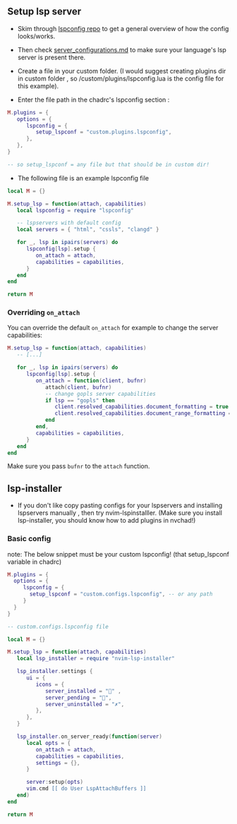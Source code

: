 ## Setup lsp server

- Skim through [lspconfig repo](https://github.com/neovim/nvim-lspconfig) to get a general overview of how the config looks/works.
- Then check [server_configurations.md](https://github.com/neovim/nvim-lspconfig/blob/master/doc/server_configurations.md) to make sure your language's lsp server is present there.

- Create a file in your custom folder. (I would suggest creating plugins dir in custom folder , so /custom/plugins/lspconfig.lua is the config file for this example).

- Enter the file path in the chadrc's lspconfig section :

```lua
M.plugins = {
   options = {
      lspconfig = {
         setup_lspconf = "custom.plugins.lspconfig",
      },
   },
}

-- so setup_lspconf = any file but that should be in custom dir!
```

- The following file is an example lspconfig file 

```lua
local M = {}

M.setup_lsp = function(attach, capabilities)
   local lspconfig = require "lspconfig"

   -- lspservers with default config
   local servers = { "html", "cssls", "clangd" }

   for _, lsp in ipairs(servers) do
      lspconfig[lsp].setup {
         on_attach = attach,
         capabilities = capabilities,
      }
   end
end

return M
```

### Overriding `on_attach`

You can override the default `on_attach` for example to change the server capabilities:

```lua
M.setup_lsp = function(attach, capabilities)
   -- [...]

   for _, lsp in ipairs(servers) do
      lspconfig[lsp].setup {
         on_attach = function(client, bufnr)
            attach(client, bufnr)
            -- change gopls server capabilities
            if lsp == "gopls" then
               client.resolved_capabilities.document_formatting = true
               client.resolved_capabilities.document_range_formatting = true
            end
         end,
         capabilities = capabilities,
      }
   end
end
```

Make sure you pass `bufnr` to the `attach` function.

## lsp-installer

- If you don't like copy pasting configs for your lspservers and installing lspservers manually , then try nvim-lspinstalller.
(Make sure you install lsp-installer, you should know how to add plugins in nvchad!)

### Basic config

note: The below snippet must be your custom lspconfig! (that setup_lspconf variable in chadrc)

```lua
M.plugins = {
  options = {
     lspconfig = {
       setup_lspconf = "custom.configs.lspconfig", -- or any path
     }
  }
}
```

```lua
-- custom.configs.lspconfig file 

local M = {}

M.setup_lsp = function(attach, capabilities)
   local lsp_installer = require "nvim-lsp-installer"

   lsp_installer.settings {
      ui = {
         icons = {
            server_installed = "﫟" ,
            server_pending = "",
            server_uninstalled = "✗",
         },
      },
   }

   lsp_installer.on_server_ready(function(server)
      local opts = {
         on_attach = attach,
         capabilities = capabilities,
         settings = {},
      }

      server:setup(opts)
      vim.cmd [[ do User LspAttachBuffers ]]
   end)
end

return M
```
